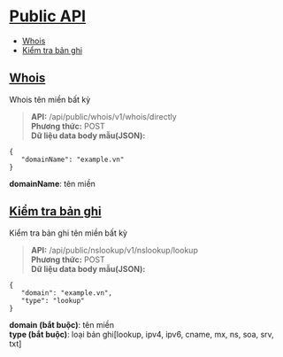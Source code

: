 # [Public API](#public-api)
* [Whois](#whois)
* [Kiểm tra bản ghi](#kiểm-tra-bản-ghi)
## [Whois](#whois)
Whois tên miền bất kỳ
> **API:** /api/public/whois/v1/whois/directly  
> **Phương thức:** POST  
> **Dữ liệu data body mẫu(JSON):**   
```
{
   "domainName": "example.vn"
}
```
**domainName**: tên miền

## [Kiểm tra bản ghi](#lookup)
Kiểm tra bản ghi tên miền bất kỳ
> **API:** /api/public/nslookup/v1/nslookup/lookup  
> **Phương thức:** POST  
> **Dữ liệu data body mẫu(JSON):**   
```
{
   "domain": "example.vn",
   "type": "lookup"
}
```
**domain (bắt buộc)**: tên miền  
**type (bắt buộc)**: loại bản ghi[lookup, ipv4, ipv6, cname, mx, ns, soa, srv, txt]
